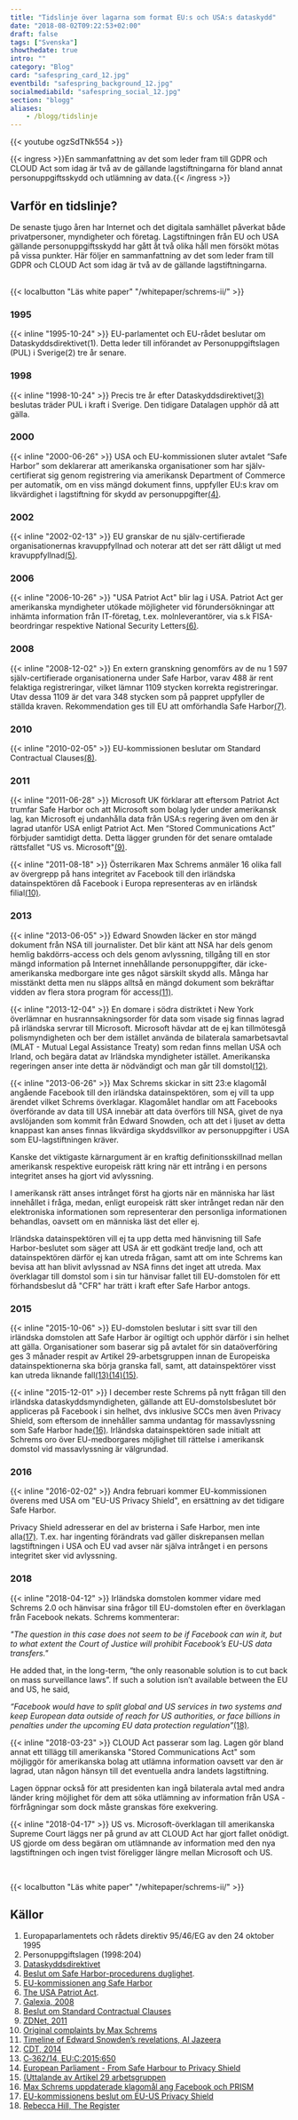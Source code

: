 ```yaml
---
title: "Tidslinje över lagarna som format EU:s och USA:s dataskydd"
date: "2018-08-02T09:22:53+02:00"
draft: false
tags: ["Svenska"]
showthedate: true
intro: ""
category: "Blog"
card: "safespring_card_12.jpg"
eventbild: "safespring_background_12.jpg"
socialmediabild: "safespring_social_12.jpg"
section: "blogg"
aliases:
    - /blogg/tidslinje
---
```

{{< youtube ogzSdTNk554 >}}

{{< ingress >}}En sammanfattning av det som leder fram till GDPR och CLOUD Act som idag är två av de gällande lagstiftningarna för bland annat personuppgiftsskydd och utlämning av data.{{< /ingress >}}

## Varför en tidslinje?
De senaste tjugo åren har Internet och det digitala samhället påverkat både privatpersoner, myndigheter och företag. Lagstiftningen från EU och USA gällande personuppgiftsskydd har gått åt två olika håll men försökt mötas på vissa punkter. Här följer en sammanfattning av det som leder fram till GDPR och CLOUD Act som idag är två av de gällande lagstiftningarna.
</br></br>

{{< localbutton "Läs white paper" "/whitepaper/schrems-ii/" >}}

### 1995
{{< inline "1995-10-24" >}} EU-parlamentet och EU-rådet beslutar om Dataskyddsdirektivet(1). Detta leder till införandet av Personuppgiftslagen (PUL) i Sverige(2) tre år senare.

### 1998
{{< inline "1998-10-24" >}} Precis tre år efter Dataskyddsdirektivet[(3)](https://www.riksdagen.se/sv/dokument-lagar/dokument/svensk-forfattningssamling/datalag-1973289_sfs-1973-289 "Dataskyddsdirektivet") beslutas träder PUL i kraft i Sverige. Den tidigare Datalagen upphör då att gälla.

### 2000
{{< inline "2000-06-26" >}} USA och EU-kommissionen sluter avtalet “Safe Harbor” som deklarerar att amerikanska organisationer som har själv-certifierat sig genom registrering via amerikansk Department of Commerce per automatik, om en viss mängd dokument finns, uppfyller EU:s krav om likvärdighet i lagstiftning för skydd av personuppgifter[(4)](https://eur-lex.europa.eu/legal-content/EN/TXT/?qid=1533044732340&uri=CELEX:32000D0520 "Beslut om Safe Harbor-procedurens duglighet som skydd för överföring till tredje land").

### 2002
{{< inline "2002-02-13" >}} EU granskar de nu själv-certifierade organisationernas kravuppfyllnad och noterar att det ser rätt dåligt ut med kravuppfyllnad[(5)](https://web.archive.org/web/20060724174359/http://www.ec.europa.eu/justice_home/fsj/privacy/docs/adequacy/sec-2002-196/sec-2002-196_en.pdf "Arbetsdokument från EU-kommissionen ang Safe Harbors efterlevnad med mera, 2002").

### 2006
{{< inline "2006-10-26" >}} "USA Patriot Act" blir lag i USA. Patriot Act ger amerikanska myndigheter utökade möjligheter vid förundersökningar att inhämta information från IT-företag, t.ex. molnleverantörer, via s.k FISA-beordringar respektive National Security Letters[(6)](https://www.mayerbrown.com/publications/the-usa-patriot-act-and-the-privacy-of-data-stored-in-the-cloud-01-18-2012/ "The USA Patriot Act").

### 2008
{{< inline "2008-12-02" >}} En extern granskning genomförs av de nu 1 597 själv-certifierade organisationerna under Safe Harbor, varav 488 är rent felaktiga registreringar, vilket lämnar 1109 stycken korrekta registreringar. Utav dessa 1109 är det vara 348 stycken som på pappret uppfyller de ställda kraven. Rekommendation ges till EU att omförhandla Safe Harbor[(7)](http://www.galexia.com/public/research/assets/safe_harbor_fact_or_fiction_2008/ "Galexia, 2008").

### 2010
{{< inline "2010-02-05" >}} EU-kommissionen beslutar om Standard Contractual Clauses[(8)](https://eur-lex.europa.eu/legal-content/EN/TXT/?uri=celex%3A32010D0087 "Beslut om Standard Contractual Clauses").

### 2011
{{< inline "2011-06-28" >}} Microsoft UK förklarar att eftersom Patriot Act trumfar Safe Harbor och att Microsoft som bolag lyder under amerikansk lag, kan Microsoft ej undanhålla data från USA:s regering även om den är lagrad utanför USA enligt Patriot Act. Men “Stored Communications Act” förbjuder samtidigt detta. Detta lägger grunden för det senare omtalade rättsfallet "US vs. Microsoft"[(9)](https://www.zdnet.com/article/microsoft-admits-patriot-act-can-access-eu-based-cloud-data/ "ZDNet, 2011").

{{< inline "2011-08-18" >}} Österrikaren Max Schrems anmäler 16 olika fall av övergrepp på hans integritet av Facebook till den irländska datainspektören då Facebook i Europa representeras av en irländsk filial[(10)](http://www.europe-v-facebook.org/EN/Complaints/complaints.html "Original complaints by Max Schrems regarding Facebook’s violation of EU data privacy regulation").

### 2013
{{< inline "2013-06-05" >}} Edward Snowden läcker en stor mängd dokument från NSA till journalister. Det blir känt att NSA har dels genom hemlig bakdörrs-access och dels genom avlyssning, tillgång till en stor mängd information på Internet innehållande personuppgifter, där icke-amerikanska medborgare inte ges något särskilt skydd alls. Många har misstänkt detta men nu släpps alltså en mängd dokument som bekräftar vidden av flera stora program för access[(11)](http://america.aljazeera.com/articles/multimedia/timeline-edward-snowden-revelations.html "Timeline of Edward Snowden’s revelations, Al Jazeera").

{{< inline "2013-12-04" >}} En domare i södra distriktet i New York överlämnar en husrannsakningsorder för data som visade sig finnas lagrad på irländska servrar till Microsoft. Microsoft hävdar att de ej kan tillmötesgå polismyndigheten och ber dem istället använda de bilaterala samarbetsavtal (MLAT - Mutual Legal Assistance Treaty) som redan finns mellan USA och Irland, och begära datat av Irländska myndigheter istället. Amerikanska regeringen anser inte detta är nödvändigt och man går till domstol[(12)](https://www.zdnet.com/article/microsoft-admits-patriot-act-can-access-eu-based-cloud-data/ "CDT, 2014").

{{< inline "2013-06-26" >}} Max Schrems skickar in sitt 23:e klagomål angående Facebook till den irländska datainspektören, som ej vill ta upp ärendet vilket Schrems överklagar. Klagomålet handlar om att Facebooks överförande av data till USA innebär att data överförs till NSA, givet de nya avslöjanden som kommit från Edward Snowden, och att det i ljuset av detta knappast kan anses finnas likvärdiga skyddsvillkor av personuppgifter i USA som EU-lagstiftningen kräver.

Kanske det viktigaste kärnargument är en kraftig definitionsskillnad mellan amerikansk respektive europeisk rätt kring när ett intrång i en persons integritet anses ha gjort vid avlyssning.  

I amerikansk rätt anses intrånget först ha gjorts när en människa har läst innehållet i fråga, medan, enligt europeisk rätt sker intrånget redan när den elektroniska informationen som representerar den personliga informationen behandlas, oavsett om en människa läst det eller ej.

Irländska datainspektören vill ej ta upp detta med hänvisning till Safe Harbor-beslutet som säger att USA är ett godkänt tredje land, och att datainspektören därför ej kan utreda frågan, samt att om inte Schrems kan bevisa att han blivit avlyssnad av NSA finns det inget att utreda. Max överklagar till domstol som i sin tur hänvisar fallet till EU-domstolen för ett förhandsbeslut då "CFR" har trätt i kraft efter Safe Harbor antogs.

### 2015
{{< inline "2015-10-06" >}} EU-domstolen beslutar i sitt svar till den irländska domstolen att Safe Harbor är ogiltigt och upphör därför i sin helhet att gälla. Organisationer som baserar sig på avtalet för sin dataöverföring ges 3 månader respit av Artikel 29-arbetsgruppen innan de Europeiska datainspektionerna ska börja granska fall, samt, att datainspektörer visst kan utreda liknande fall[(13)](https://eur-lex.europa.eu/legal-content/EN/TXT/?qid=1533050122404&uri=CELEX:62014CA0362 "C‐362/14, EU:C:2015:650")[(14)](https://bit.ly/2opMh9G "European Parliament - From Safe Harbour to Privacy Shield")[(15)](https://eur-lex.europa.eu/legal-content/EN/TXT/?qid=1533050143992&uri=CELEX:62014CJ0362 "Uttalande av Artikel 29 arbetsgruppen").

{{< inline "2015-12-01" >}} I december reste Schrems på nytt frågan till den irländska dataskyddsmyndigheten, gällande att EU-domstolsbeslutet bör appliceras på Facebook i sin helhet, dvs inklusive SCCs men även Privacy Shield, som eftersom de innehåller samma undantag för massavlyssning som Safe Harbor hade[(16)](http://www.europe-v-facebook.org/comp_fb_ie.pdf "Max Schrems uppdaterade klagomål ang Facebook och PRISM"). Irländska datainspektören sade initialt att Schrems oro över EU-medborgares möjlighet till rättelse i amerikansk domstol vid massavlyssning är välgrundad.

### 2016
{{< inline "2016-02-02" >}} Andra februari kommer EU-kommissionen överens med USA om "EU-US Privacy Shield", en ersättning av det tidigare Safe Harbor.

Privacy Shield adresserar en del av bristerna i Safe Harbor, men inte alla[(17)](https://eur-lex.europa.eu/legal-content/EN/TXT/?qid=1533053249836&uri=CELEX:32016D1250 "EU-kommissionens beslut om att EU-US Privacy Shield ger tillräckligt skydd av EU-medborgares rättigheter vid överföringar av data till USA"). T.ex. har ingenting förändrats vad gäller diskrepansen mellan lagstiftningen i USA och EU vad avser när själva intrånget i en persons integritet sker vid avlyssning.

### 2018
{{< inline "2018-04-12" >}} Irländska domstolen kommer vidare med Schrems 2.0 och hänvisar sina frågor till EU-domstolen efter en överklagan från Facebook nekats. Schrems kommenterar:

*"The question in this case does not seem to be if Facebook can win it, but to what extent the Court of Justice will prohibit Facebook’s EU-US data transfers."*

He added that, in the long-term, “the only reasonable solution is to cut back on mass surveillance laws”. If such a solution isn’t available between the EU and US, he said,

*“Facebook would have to split global and US services in two systems and keep European data outside of reach for US authorities, or face billions in penalties under the upcoming EU data protection regulation”*[(18)](https://www.theregister.co.uk/2018/04/12/schrems_facebook_data_flow_eu_us_cjeu_questions/ "Rebecca Hill, The Register").

{{< inline "2018-03-23" >}} CLOUD Act passerar som lag. Lagen gör bland annat ett tillägg till amerikanska "Stored Communications Act" som möjliggör för amerikanska bolag att utlämna information oavsett var den är lagrad, utan någon hänsyn till det eventuella andra landets lagstiftning.

Lagen öppnar också för att presidenten kan ingå bilaterala avtal med andra länder kring möjlighet för dem att söka utlämning av information från USA - förfrågningar som dock måste granskas före exekvering.

{{< inline "2018-04-17" >}} US vs. Microsoft-överklagan till amerikanska Supreme Court läggs ner på grund av att CLOUD Act har gjort fallet onödigt. US gjorde om dess begäran om utlämnande av information med den nya lagstiftningen och ingen tvist föreligger längre mellan Microsoft och US.

</br>

{{< localbutton "Läs white paper" "/whitepaper/schrems-ii/" >}}

## Källor

1. Europaparlamentets och rådets direktiv 95/46/EG av den 24 oktober 1995
1. Personuppgiftslagen (1998:204)
1. [Dataskyddsdirektivet](https://www.riksdagen.se/sv/dokument-lagar/dokument/svensk-forfattningssamling/datalag-1973289_sfs-1973-289 "Dataskyddsdirektivet")
1. [Beslut om Safe Harbor-procedurens duglighet](https://eur-lex.europa.eu/legal-content/EN/TXT/?qid=1533044732340&uri=CELEX:32000D0520 "Beslut om Safe Harbor-procedurens duglighet som skydd för överföring till tredje land").
1. [EU-kommissionen ang Safe Harbor](https://web.archive.org/web/20060724174359/http://www.ec.europa.eu/justice_home/fsj/privacy/docs/adequacy/sec-2002-196/sec-2002-196_en.pdf "Arbetsdokument från EU-kommissionen ang Safe Harbors efterlevnad med mera, 2002")
1. [The USA Patriot Act](https://www.mayerbrown.com/publications/the-usa-patriot-act-and-the-privacy-of-data-stored-in-the-cloud-01-18-2012/ "The USA Patriot Act").
1. [Galexia, 2008](http://www.galexia.com/public/research/assets/safe_harbor_fact_or_fiction_2008/ "Galexia, 2008")
1. [Beslut om Standard Contractual Clauses](https://eur-lex.europa.eu/legal-content/EN/TXT/?uri=celex%3A32010D0087 "Beslut om Standard Contractual Clauses")
1. [ZDNet, 2011](https://www.zdnet.com/article/microsoft-admits-patriot-act-can-access-eu-based-cloud-data/ "ZDNet, 2011")
1. [Original complaints by Max Schrems](http://www.europe-v-facebook.org/EN/Complaints/complaints.html "Original complaints by Max Schrems regarding Facebook’s violation of EU data privacy regulation")
1. [Timeline of Edward Snowden’s revelations, Al Jazeera](http://america.aljazeera.com/articles/multimedia/timeline-edward-snowden-revelations.html "Timeline of Edward Snowden’s revelations, Al Jazeera")
1. [CDT, 2014](https://www.zdnet.com/article/microsoft-admits-patriot-act-can-access-eu-based-cloud-data/ "CDT, 2014")
1. [C‐362/14, EU:C:2015:650](https://eur-lex.europa.eu/legal-content/EN/TXT/?qid=1533050122404&uri=CELEX:62014CA0362 "C‐362/14, EU:C:2015:650")
1. [European Parliament - From Safe Harbour to Privacy Shield](https://bit.ly/2opMh9G "European Parliament - From Safe Harbour to Privacy Shield")
1. [(Uttalande av Artikel 29 arbetsgruppen](https://eur-lex.europa.eu/legal-content/EN/TXT/?qid=1533050143992&uri=CELEX:62014CJ0362 "Uttalande av Artikel 29 arbetsgruppen")
1. [Max Schrems uppdaterade klagomål ang Facebook och PRISM](http://www.europe-v-facebook.org/comp_fb_ie.pdf "Max Schrems uppdaterade klagomål ang Facebook och PRISM")
1. [EU-kommissionens beslut om EU-US Privacy Shield](https://eur-lex.europa.eu/legal-content/EN/TXT/?qid=1533053249836&uri=CELEX:32016D1250 "EU-kommissionens beslut om att EU-US Privacy Shield ger tillräckligt skydd av EU-medborgares rättigheter vid överföringar av data till USA")
1. [Rebecca Hill, The Register](https://www.theregister.co.uk/2018/04/12/schrems_facebook_data_flow_eu_us_cjeu_questions/ "Rebecca Hill, The Register")
